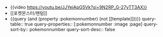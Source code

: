 - {{video https://youtu.be/JJYejApG5Vk?si=9N2RP_G-27yTT3AX}}
- [[포켓몬스터/팬텀]]
- {{query (and (property :pokemonnumber) (not [[template]]))}}
  query-table:: true
  query-properties:: [:pokemonnumber :image :page]
  query-sort-by:: pokemonnumber
  query-sort-desc:: false